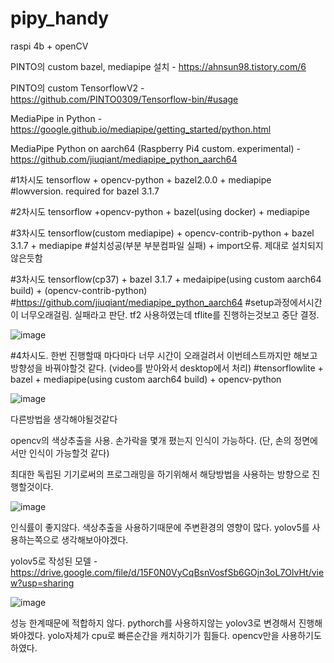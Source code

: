 # pipy_handy
raspi 4b + openCV

PINTO의 custom bazel, mediapipe 설치 - https://ahnsun98.tistory.com/6

PINTO의 custom TensorflowV2 - https://github.com/PINTO0309/Tensorflow-bin/#usage

MediaPipe in Python - https://google.github.io/mediapipe/getting_started/python.html

MediaPipe Python on aarch64 (Raspberry Pi4 custom. experimental) - https://github.com/jiuqiant/mediapipe_python_aarch64


#1차시도 tensorflow + opencv-python + bazel2.0.0 + mediapipe
#lowversion. required for bazel 3.1.7

#2차시도 tensorflow +opencv-python + bazel(using docker) + mediapipe

#3차시도 tensorflow(custom mediapipe) + opencv-contrib-python + bazel 3.1.7 + mediapipe
#설치성공(부분 부분컴파일 실패) + import오류. 제대로 설치되지 않은듯함

#3차시도 tensorflow(cp37) + bazel 3.1.7 + medaipipe(using custom aarch64 build) + (opencv-contrib-python)
#https://github.com/jiuqiant/mediapipe_python_aarch64
#setup과정에서시간이 너무오래걸림. 실패라고 판단. tf2 사용하였는데 tflite를 진행하는것보고 중단 결정.

![image](https://user-images.githubusercontent.com/8403172/118922646-5d25c280-b975-11eb-82be-68edb77ecde6.png)


#4차시도. 한번 진행할때 마다마다  너무 시간이 오래걸려서 이번테스트까지만 해보고 방향성을 바꿔야할것 같다. (video를 받아와서 desktop에서 처리)
#tensorflowlite + bazel + mediapipe(using custom aarch64 build) + opencv-python

![image](https://user-images.githubusercontent.com/8403172/118963515-780e2c00-b9a1-11eb-905f-fecb38e92259.png)

다른방법을 생각해야될것같다

opencv의 색상추출을 사용. 손가락을 몇개 폈는지 인식이 가능하다. (단, 손의 정면에서만 인식이 가능할것 같다)

최대한 독립된 기기로써의 프로그래밍을 하기위해서 해당방법을 사용하는 방향으로 진행할것이다.

![image](https://user-images.githubusercontent.com/8403172/119071923-9cabe780-ba25-11eb-817c-3b182141c1d4.png)

인식률이 좋지않다. 색상추출을 사용하기때문에 주변환경의 영향이 많다. yolov5를 사용하는쪽으로 생각해보아야겠다.

yolov5로 작성된 모델 - https://drive.google.com/file/d/15F0N0VyCqBsnVosfSb6GOjn3oL7OlvHt/view?usp=sharing

![image](https://user-images.githubusercontent.com/8403172/119111797-6179da80-ba5e-11eb-98c3-34bb202bb4a0.png)

성능 한계때문에 적합하지 않다. pythorch를 사용하지않는 yolov3로 변경해서 진행해봐야겠다.
yolo자체가 cpu로 빠른순간을 캐치하기가 힘들다. opencv만을 사용하기도 하였다.
